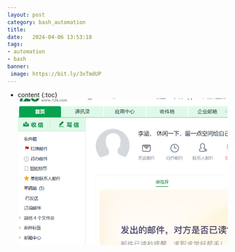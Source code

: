 ```yaml
---
layout: post
category: bash_automation
title:  
date:   2024-04-06 13:53:18
tags:
- automation
- bash
banner:
 image: https://bit.ly/3xTmdUP
---
```


* content
{:toc}
![image-20240406135341418](assets/image-20240406135341418.png)
